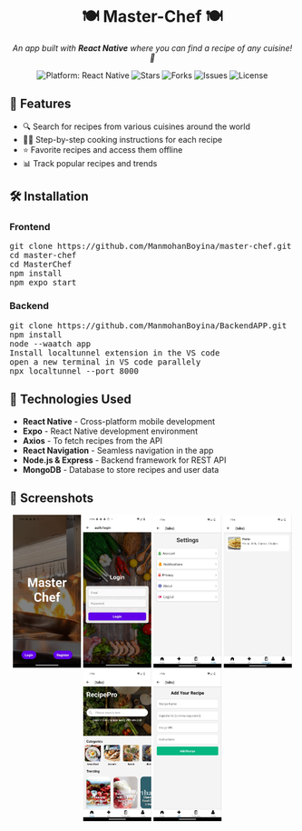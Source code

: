 <h1 align="center">🍽️ Master-Chef 🍽️</h1>
<p align="center">
  <i>An app built with <b>React Native</b> where you can find a recipe of any cuisine! 🥘</i>
</p>

<p align="center">
  <img src="https://img.shields.io/badge/platform-React%20Native-blue.svg" alt="Platform: React Native" />
  <img src="https://img.shields.io/github/stars/ManmohanBoyina/master-chef" alt="Stars" />
  <img src="https://img.shields.io/github/forks/ManmohanBoyina/master-chef" alt="Forks" />
  <img src="https://img.shields.io/github/issues/ManmohanBoyina/master-chef" alt="Issues" />
  <img src="https://img.shields.io/github/license/ManmohanBoyina/master-chef" alt="License" />
</p>

<h2>🚀 Features</h2>
<ul>
  <li>🔍 Search for recipes from various cuisines around the world</li>
  <li>👨‍🍳 Step-by-step cooking instructions for each recipe</li>
  <li>⭐ Favorite recipes and access them offline</li>
  <li>📊 Track popular recipes and trends</li>
</ul>

<h2>🛠️ Installation</h2>
<h3>Frontend</h3>
<pre>
git clone https://github.com/ManmohanBoyina/master-chef.git
cd master-chef
cd MasterChef
npm install
npm expo start
</pre>

<h3>Backend</h3>
<pre>
git clone https://github.com/ManmohanBoyina/BackendAPP.git
npm install
node --waatch app
Install localtunnel extension in the VS code
open a new terminal in VS code parallely
npx localtunnel --port 8000
</pre>

<h2>📱 Technologies Used</h2>
<ul>
  <li><b>React Native</b> - Cross-platform mobile development</li>
  <li><b>Expo</b> - React Native development environment</li>
  <li><b>Axios</b> - To fetch recipes from the API</li>
  <li><b>React Navigation</b> - Seamless navigation in the app</li>
  <li><b>Node.js & Express</b> - Backend framework for REST API</li>
  <li><b>MongoDB</b> - Database to store recipes and user data</li>
</ul>

<h2>📸 Screenshots</h2>
<p align="center">
  <img src="WhatsApp Image 2024-10-17 at 05.07.56_e95cfd37.jpg" alt="Screen 2" width="120" />
  <img src="WhatsApp Image 2024-10-17 at 05.07.55_1903fae0.jpg" alt="Screen 1" width="120" />
  <img src="photo_2024-10-30_19-48-17.jpg" alt="Screen 3" width="120" />
  <img src="photo_2024-10-30_19-48-28.jpg" alt="Screen 4" width="120" />
  <img src="photo_2024-10-30_19-48-33.jpg" alt="Screen 5" width="120" />
  <img src="photo_2024-10-30_19-48-36.jpg" alt="Screen 6" width="120" />
</p>
